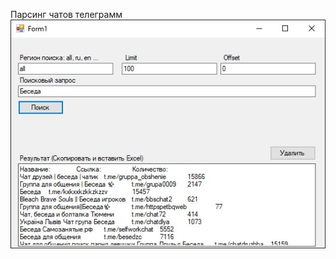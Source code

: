 Парсинг чатов телеграмм
![image](https://raw.githubusercontent.com/Sereoj/FastSearchResult/master/screen.jpg)
